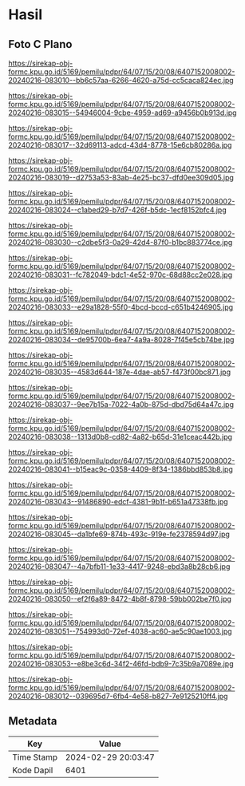 # Hasil

## Foto C Plano

https://sirekap-obj-formc.kpu.go.id/5169/pemilu/pdpr/64/07/15/20/08/6407152008002-20240216-083010--bb6c57aa-6266-4620-a75d-cc5caca824ec.jpg

https://sirekap-obj-formc.kpu.go.id/5169/pemilu/pdpr/64/07/15/20/08/6407152008002-20240216-083015--54946004-9cbe-4959-ad69-a9456b0b913d.jpg

https://sirekap-obj-formc.kpu.go.id/5169/pemilu/pdpr/64/07/15/20/08/6407152008002-20240216-083017--32d69113-adcd-43d4-8778-15e6cb80286a.jpg

https://sirekap-obj-formc.kpu.go.id/5169/pemilu/pdpr/64/07/15/20/08/6407152008002-20240216-083019--d2753a53-83ab-4e25-bc37-dfd0ee309d05.jpg

https://sirekap-obj-formc.kpu.go.id/5169/pemilu/pdpr/64/07/15/20/08/6407152008002-20240216-083024--c1abed29-b7d7-426f-b5dc-1ecf8152bfc4.jpg

https://sirekap-obj-formc.kpu.go.id/5169/pemilu/pdpr/64/07/15/20/08/6407152008002-20240216-083030--c2dbe5f3-0a29-42d4-87f0-b1bc883774ce.jpg

https://sirekap-obj-formc.kpu.go.id/5169/pemilu/pdpr/64/07/15/20/08/6407152008002-20240216-083031--fc782049-bdc1-4e52-970c-68d88cc2e028.jpg

https://sirekap-obj-formc.kpu.go.id/5169/pemilu/pdpr/64/07/15/20/08/6407152008002-20240216-083033--e29a1828-55f0-4bcd-bccd-c651b4246905.jpg

https://sirekap-obj-formc.kpu.go.id/5169/pemilu/pdpr/64/07/15/20/08/6407152008002-20240216-083034--de95700b-6ea7-4a9a-8028-7f45e5cb74be.jpg

https://sirekap-obj-formc.kpu.go.id/5169/pemilu/pdpr/64/07/15/20/08/6407152008002-20240216-083035--4583d644-187e-4dae-ab57-f473f00bc871.jpg

https://sirekap-obj-formc.kpu.go.id/5169/pemilu/pdpr/64/07/15/20/08/6407152008002-20240216-083037--9ee7b15a-7022-4a0b-875d-dbd75d64a47c.jpg

https://sirekap-obj-formc.kpu.go.id/5169/pemilu/pdpr/64/07/15/20/08/6407152008002-20240216-083038--1313d0b8-cd82-4a82-b65d-31e1ceac442b.jpg

https://sirekap-obj-formc.kpu.go.id/5169/pemilu/pdpr/64/07/15/20/08/6407152008002-20240216-083041--b15eac9c-0358-4409-8f34-1386bbd853b8.jpg

https://sirekap-obj-formc.kpu.go.id/5169/pemilu/pdpr/64/07/15/20/08/6407152008002-20240216-083043--91486890-edcf-4381-9b1f-b651a47338fb.jpg

https://sirekap-obj-formc.kpu.go.id/5169/pemilu/pdpr/64/07/15/20/08/6407152008002-20240216-083045--da1bfe69-874b-493c-919e-fe2378594d97.jpg

https://sirekap-obj-formc.kpu.go.id/5169/pemilu/pdpr/64/07/15/20/08/6407152008002-20240216-083047--4a7bfb11-1e33-4417-9248-ebd3a8b28cb6.jpg

https://sirekap-obj-formc.kpu.go.id/5169/pemilu/pdpr/64/07/15/20/08/6407152008002-20240216-083050--ef2f6a89-8472-4b8f-8798-59bb002be7f0.jpg

https://sirekap-obj-formc.kpu.go.id/5169/pemilu/pdpr/64/07/15/20/08/6407152008002-20240216-083051--754993d0-72ef-4038-ac60-ae5c90ae1003.jpg

https://sirekap-obj-formc.kpu.go.id/5169/pemilu/pdpr/64/07/15/20/08/6407152008002-20240216-083053--e8be3c6d-34f2-46fd-bdb9-7c35b9a7089e.jpg

https://sirekap-obj-formc.kpu.go.id/5169/pemilu/pdpr/64/07/15/20/08/6407152008002-20240216-083012--039695d7-6fb4-4e58-b827-7e9125210ff4.jpg


## Metadata

| Key        | Value               |
| ---------- | ------------------- |
| Time Stamp | 2024-02-29 20:03:47 |
| Kode Dapil | 6401                |



